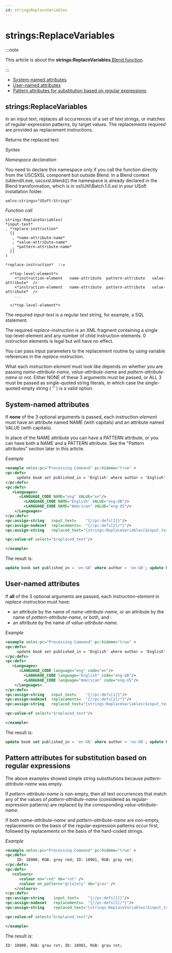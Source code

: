 ```yaml
---
id: stringsReplaceVariables
---
```


# strings:ReplaceVariables




:::note

This article is about the **strings:ReplaceVariables**[ Blend function](/Repositories/Blend_functions).

:::

- [System-named attributes](#system-named-attributes)
- [User-named attributes](#user-named-attributes)
- [Pattern attributes for substitution based on regular expressions](#pattern-attributes-for-substitution-based-on-regular-expressions)

## **strings:ReplaceVariables**

In an input text, replaces all occurrences of a set of text strings, or matches of regular-expression patterns, by target values. The replacements required are provided as replacement instructions.

Returns the replaced text.

*Syntax*

*Namespace declaration*

You need to declare this namespace only if you call the function directly from the USCSXSL component but outside Blend. In a Blend context (ublendit.exe, uscsxsl.blend()) the namespace is already declared in the Blend transformation, which is in xsl\\Util\\Batch.1.0.xsl in your USoft installation folder.

```
xmlns:strings="USoft:Strings"
```

*Function call*

```
strings:ReplaceVariables(
*input-text*
, *replace-instruction*
  [{
   , *name-attribute-name*
   , *value-attribute-name*
   , *pattern-attribute-name*
  }]
)

*replace-instruction*  ::=

  <*top-level-element*>
    <*instruction-element   name-attribute  pattern-attribute   value-attribute*  />
    <*instruction-element   name-attribute  pattern-attribute   value-attribute*  />
    ...

  </*top-level-element*>
```

The required *input-text* is a regular text string, for example, a SQL statement.

The required *replace-instruction* is an XML fragment containing a single top-level-element and any number of child instruction-elements. 0 instruction elements is legal but will have no effect.

You can pass input parameters to the replacement routine by using variable references in the *replace-instruction*.

What each *instruction-element* must look like depends on whether you are passing *name-attribute-name, value-attribute-nam*e and *pattern-attribute-name* or not. Either NONE of these 3 arguments must be passed, or ALL 3 must be passed as single-quoted string literals, in which case the single-quoted empty string ( '' ) is a valid option.

## System-named attributes

If **none** of the 3 optional arguments is passed, each *instruction-element* must have an attribute named NAME (with capitals) and an attribute named VALUE (with capitals).

In place of the NAME attribute you can have a PATTERN attribute, or you can have both a NAME and a PATTERN attribute. See the "Pattern attributes" section later in this article.

*Example*

```xml
<example xmlns:pc="Processing.Command" pc:hideme="true" >
<pc:defs>
     update book set published_in = 'English' where author = 'English'; update book set published_in = 'American' where author = 'American';
</pc:defs>
<pc:defs>
   <Languages>
      <LANGUAGE_CODE NAME="eng" VALUE="en"/>   
        <LANGUAGE_CODE NAME="English" VALUE="eng-GB"/>
        <LANGUAGE_CODE NAME="American" VALUE="eng-US"/>
    </Languages>
</pc:defs>
<pc:assign-string   input_text=    "{//pc:defs[1]}"/>
<pc:assign-nodeset  replacements=  "{//pc:defs[2]/*}"/>
<pc:assign-string   replaced_text="{strings:ReplaceVariables($input_text,$replacements)}" />     

<pc:value-of select="$replaced_text"/>

</example>
```

The result is:

```sql
update book set published_in = 'en-GB' where author = 'en-GB'; update book set published_in = 'en-US' where author = 'en-US';
```

## User-named attributes

If **all** of the 3 optional arguments are passed, each *instruction-element* in *replace-instruction* must have:

- an attribute by the name of *name-attribute-name*, or an attribute by the name of *pattern-attribute-name*, or both, and :
- an attribute by the name of *value-attribute-name*.

*Example*

```xml
<example xmlns:pc="Processing.Command" pc:hideme="true" >
<pc:defs>
     update book set published_in = 'English' where author = 'English'; update book set published_in = 'American' where author = 'American';
</pc:defs>
<pc:defs>
   <Languages>
      <LANGUAGE_CODE language="eng" code="en"/>   
        <LANGUAGE_CODE language="English" code="eng-GB"/>
        <LANGUAGE_CODE language="American" code="eng-US"/>
    </Languages>
</pc:defs>
<pc:assign-string   input_text=    "{//pc:defs[1]}"/>
<pc:assign-nodeset  replacements=  "{//pc:defs[2]/*}"/>
<pc:assign-string   replaced_text="{strings:ReplaceVariables($input_text,$replacements, 'language', 'code', '')}" />     

<pc:value-of select="$replaced_text"/>

</example>
```

The result is:

```sql
update book set published_in = 'en-GB' where author = 'en-GB'; update book set published_in = 'en-US' where author = 'en-US';
```

## Pattern attributes for substitution based on regular expressions

The above examples showed simple string substitutions because *pattern-attribute-name* was empty.

If *pattern-attribute-name* is non-empty, then all text occurrences that match any of the values of *pattern-attribute-name* (considered as regular-expression patterns) are replaced by the corresponding *value-attribute-name*.

If both *name-attribute-name* and *pattern-attribute-name* are non-empty, replacements on the basis of the regular-expression patterns occur first, followed by replacements on the basis of the hard-coded strings.

*Example*

```xml
<example xmlns:pc="Processing.Command" pc:hideme="true" >
<pc:defs>
     ID: 18900, RGB: grey red; ID: 18901, RGB: gray red;
</pc:defs>
<pc:defs>
   <colours>
      <colour en="red" de="rot" />   
      <colour en_pattern="gr[a|e]y" de="grau" />
    </colours>
</pc:defs>
<pc:assign-string    input_text=    "{//pc:defs[1]}"/>
<pc:assign-nodeset   replacements=  "{//pc:defs[2]/*}"/>
<pc:assign-string    replaced_text="{strings:ReplaceVariables($input_text,$replacements, 'en', 'de', 'en_pattern')}" />     

<pc:value-of select="$replaced_text"/>

</example>
```

The result is:

```
ID: 18900, RGB: grau rot; ID: 18901, RGB: grau rot;
```

 